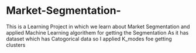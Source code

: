 # Market-Segmentation-
This is a Learning Project in which we learn about Market Segmentation and applied Machine Learning algorithem for getting the Segmentation
As it has dataset which has Catogorical data so I applied K_modes foe getting clusters
